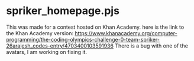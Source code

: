 # spriker_homepage.pjs
This was made for a contest hosted on Khan Academy.
here is the link to the Khan Academy version:
https://www.khanacademy.org/computer-programming/the-coding-olympics-challenge-0-team-spriker-26arajesh_codes-entry/4703400103591936
There is a bug with one of the avatars, I am working on fixing it.
